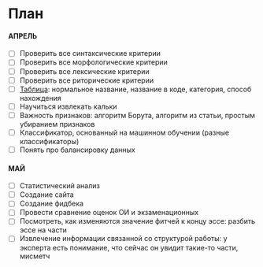 # План

#### АПРЕЛЬ

- [ ] Проверить все синтаксические критерии
- [ ] Проверить все морфологические критерии
- [ ] Проверить все лексические критерии
- [ ] Проверить все риторические критерии
- [ ] [Таблица](https://docs.google.com/spreadsheets/d/14C0HqPtCSBb_uPRGj3A1HsVlQypsdIyaZfOs__OKGI4/edit#gid=0): нормальное название, название в коде, категория, способ нахождения
- [ ] Научиться извлекать кальки
- [ ] Важность признаков: алгоритм Борута, алгоритм из статьи, простым убиранием признаков
- [ ] Классификатор, основанный на машинном обучении (разные классификаторы)
- [ ] Понять про балансировку данных

#### МАЙ

- [ ] Статистический анализ
- [ ] Создание сайта
- [ ] Создание фидбека
- [ ] Провести сравнение оценок ОИ и экзаменационных
- [ ] Посмотреть, как изменяются значение фитчей к концу эссе: разбить эссе на части
- [ ] Извлечение информации связанной со структурой работы: у эксперта есть понимание, что сейчас он увидит такие-то части, мисметч
